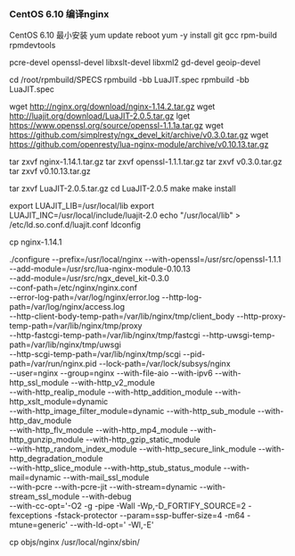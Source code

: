 ### CentOS 6.10 编译nginx

CentOS 6.10 最小安装
yum update
reboot
yum -y install git gcc rpm-build rpmdevtools

pcre-devel openssl-devel libxslt-devel libxml2 gd-devel geoip-devel 

cd /root/rpmbuild/SPECS
rpmbuild -bb LuaJIT.spec
rpmbuild -bb LuaJIT.spec




wget http://nginx.org/download/nginx-1.14.2.tar.gz
wget http://luajit.org/download/LuaJIT-2.0.5.tar.gz
lget https://www.openssl.org/source/openssl-1.1.1a.tar.gz
wget https://github.com/simplresty/ngx_devel_kit/archive/v0.3.0.tar.gz
wget https://github.com/openresty/lua-nginx-module/archive/v0.10.13.tar.gz

tar zxvf nginx-1.14.1.tar.gz
tar zxvf openssl-1.1.1.tar.gz
tar zxvf v0.3.0.tar.gz
tar zxvf v0.10.13.tar.gz

tar zxvf LuaJIT-2.0.5.tar.gz
cd LuaJIT-2.0.5
make
make install

export LUAJIT_LIB=/usr/local/lib
export LUAJIT_INC=/usr/local/include/luajit-2.0
echo "/usr/local/lib" > /etc/ld.so.conf.d/luajit.conf
ldconfig

cp nginx-1.14.1


./configure --prefix=/usr/local/nginx --with-openssl=/usr/src/openssl-1.1.1  \
--add-module=/usr/src/lua-nginx-module-0.10.13 \
--add-module=/usr/src/ngx_devel_kit-0.3.0 \
--conf-path=/etc/nginx/nginx.conf \
--error-log-path=/var/log/nginx/error.log --http-log-path=/var/log/nginx/access.log \
--http-client-body-temp-path=/var/lib/nginx/tmp/client_body --http-proxy-temp-path=/var/lib/nginx/tmp/proxy \
--http-fastcgi-temp-path=/var/lib/nginx/tmp/fastcgi --http-uwsgi-temp-path=/var/lib/nginx/tmp/uwsgi \
--http-scgi-temp-path=/var/lib/nginx/tmp/scgi --pid-path=/var/run/nginx.pid --lock-path=/var/lock/subsys/nginx \
--user=nginx --group=nginx --with-file-aio --with-ipv6 --with-http_ssl_module --with-http_v2_module \
--with-http_realip_module --with-http_addition_module --with-http_xslt_module=dynamic \
--with-http_image_filter_module=dynamic --with-http_sub_module --with-http_dav_module \
--with-http_flv_module --with-http_mp4_module --with-http_gunzip_module --with-http_gzip_static_module \
--with-http_random_index_module --with-http_secure_link_module --with-http_degradation_module \
--with-http_slice_module --with-http_stub_status_module --with-mail=dynamic --with-mail_ssl_module \
--with-pcre --with-pcre-jit --with-stream=dynamic --with-stream_ssl_module --with-debug \
--with-cc-opt='-O2 -g -pipe -Wall -Wp,-D_FORTIFY_SOURCE=2 -fexceptions -fstack-protector --param=ssp-buffer-size=4 -m64 -mtune=generic' --with-ld-opt=' -Wl,-E'

cp objs/nginx /usr/local/nginx/sbin/
